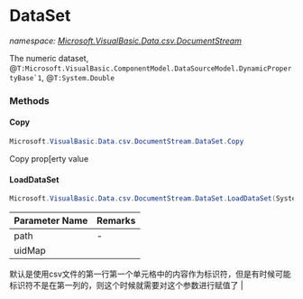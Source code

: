 ﻿# DataSet
_namespace: <a href="#" onClick="load('/docs/Microsoft.VisualBasic.Data.csv.DocumentStream/index.md')">Microsoft.VisualBasic.Data.csv.DocumentStream</a>_

The numeric dataset, @``T:Microsoft.VisualBasic.ComponentModel.DataSourceModel.DynamicPropertyBase`1``, @``T:System.Double``



### Methods

#### Copy
```csharp
Microsoft.VisualBasic.Data.csv.DocumentStream.DataSet.Copy
```
Copy prop[erty value

#### LoadDataSet
```csharp
Microsoft.VisualBasic.Data.csv.DocumentStream.DataSet.LoadDataSet(System.String,System.String)
```


|Parameter Name|Remarks|
|--------------|-------|
|path|-|
|uidMap|
 默认是使用csv文件的第一行第一个单元格中的内容作为标识符，但是有时候可能标识符不是在第一列的，则这个时候就需要对这个参数进行赋值了
 |



